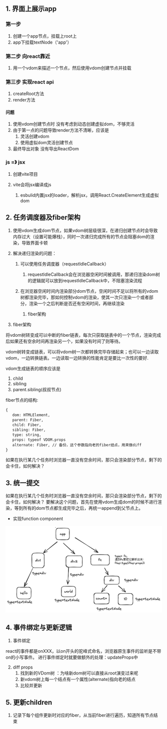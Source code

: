 ## 1. 界面上展示app

### 第一步

1. 创建一个app节点，挂载上root上
2. app下挂载textNode（'app'）


### 第二步 向react靠近
 1. 用一个vdom来描述一个节点，然后使用vdom创建节点并挂载

### 第三步 实现react api

1. createRoot方法
2. render方法
   

#### 问题
1. 使用vdom创建节点时 没有考虑到动态创建虚拟dom，不够灵活
2. 由于第一点的问题导致render方法不清晰，应该是
   1. 灵活创建vdom
   2. 使用虚拟dom灵活创建节点
3. 最终导出对象 没有导出ReactDom


### js =》 jsx

1. 创建vite项目
2. vite会将jsx编译成js

   1. esbulid内置jsx的loader，解析jsx，调用React.CreateElement生成虚拟dom


## 2. 任务调度器及fiber架构

1. 使用vdom生成dom节点，如果vdom树层级很深，在递归创建节点时会导致内存过大（设置可能爆栈），同时一次递归完成所有的节点会阻塞dom的渲染，导致界面卡顿
   

2. 解决递归渲染的问题：
   1. 可以使用任务调度器（requestIdleCallback）
      1. requestIdleCallback会在浏览器空闲时间被调用，那递归渲染dom树的逻辑就可以放到requestIdleCallback中，不阻塞渲染流程

   2. 在浏览器空闲时间内渲染部分dom节点，空闲时间不足以将所有的vdom树都渲染完毕，那如何控制vdom的渲染，使其一次只渲染一个或者部分，渲染一个之后判断是否还有空闲时间，再继续渲染
      1. fiber架构


3. fiber架构

将vdom树转变成可以中断的fiber链表，每次只获取链表中的一个节点，渲染完成后如果还有空余时间再渲染另一个，如果没有时间了则等待。

vdom树转变成链表，可以将vdom树一次都转换完毕存储起来；也可以一边读取vdom，一边转换链表。一边读取一边转换的性能肯定是要比一次性的要好.


vdom生成链表的顺序应该是
   1. child
   2. sibling
   3. parent.sibling(叔叔节点)
   
fiber节点的结构:
```
{
   dom: HTMLElement,
   parent: Fiber,
   child: Fiber,
   sibling: Fiber,
   type: string,
   props: typeof VDOM.props
   alternate: Fiber, // 备份，这个参数指向老的fiber结点，用来做diff
}
```

如果在执行某几个任务时浏览器一直没有空余时间，那只会渲染部分节点，剩下的会卡住，如何解决？


## 3. 统一提交

如果在执行某几个任务时浏览器一直没有空余时间，那只会渲染部分节点，剩下的会卡住，如何解决？
要解决这个问题，首先在使用vdom生成dom的时候不进行渲染，等到所有的dom节点都生成完毕之后，再统一append到父节点上。

- 实现function component

![fc](./asset//%E5%AE%9E%E7%8E%B0functionComponent.png)

## 4. 事件绑定与更新逻辑

1. 事件绑定

react的事件都是onXXX，以on开头的驼峰式命名，浏览器原生事件的监听是不带on的小写事件。
进行事件绑定时就要做额外的处理：updateProps中

2. diff props
   1. 找到新的VDom树 ：为啥新dom树可以直接从root演变过来呢
   2. 新vdom树上每一个结点有一个属性(alternate)指向老的结点
   3. 比较并更新

## 5. 更新children

1. 记录下每个组件更新时对应的fiber，从当前fiber进行遍历，知道所有节点结束